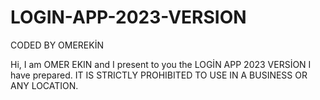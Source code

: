# LOGIN-APP-2023-VERSION

CODED BY OMEREKİN

Hi, I am OMER EKIN and I present to you the LOGİN APP 2023 VERSİON I have prepared. IT IS STRICTLY PROHIBITED TO USE IN A BUSINESS OR ANY LOCATION.
